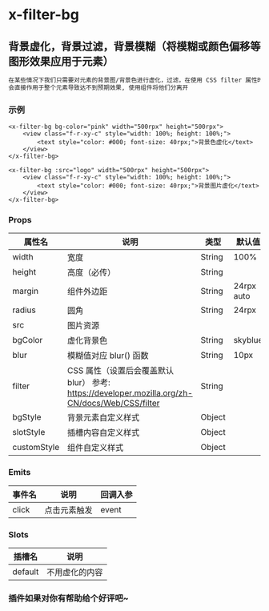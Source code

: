 # x-filter-bg

## 背景虚化，背景过滤，背景模糊（将模糊或颜色偏移等图形效果应用于元素） 

```bash
在某些情况下我们只需要对元素的背景图/背景色进行虚化，过滤，在使用 CSS filter 属性时
会直接作用于整个元素导致达不到预期效果, 使用组件将他们分离开
```

### 示例

```vue
<x-filter-bg bg-color="pink" width="500rpx" height="500rpx">
    <view class="f-r-xy-c" style="width: 100%; height: 100%;">
        <text style="color: #000; font-size: 40rpx;">背景色虚化</text>
    </view>
</x-filter-bg>

<x-filter-bg :src="logo" width="500rpx" height="500rpx">
    <view class="f-r-xy-c" style="width: 100%; height: 100%;">
        <text style="color: #000; font-size: 40rpx;">背景图片虚化</text>
    </view>
</x-filter-bg>
```

### Props

| 属性名			| 说明																							| 类型				| 默认值		|
| ------------------| ------------------------																		| ----------------	| ------	|
| width				| 宽度																							| String			| 100%		|
| height			| 高度（必传）																					| String			|			|
| margin			| 组件外边距																						| String			| 24rpx auto|
| radius			| 圆角																							| String			|	24rpx	|
| src				| 图片资源																						|					|			|
| bgColor			| 虚化背景色																						| String			| skyblue	|
| blur				| 模糊值对应 blur() 函数																			| String			| 10px		|
| filter			| CSS 属性（设置后会覆盖默认 blur） 参考: https://developer.mozilla.org/zh-CN/docs/Web/CSS/filter	| String			|			|
| bgStyle			| 背景元素自定义样式																				| Object			|			|
| slotStyle			| 插槽内容自定义样式																				| Object			|			|
| customStyle		| 组件自定义样式																					| Object			|			|

### Emits

| 事件名		| 说明				| 回调入参		|
| --------------| ------------------| -----------	|
| click			| 点击元素触发		| event			|

### Slots

| 插槽名	| 说明								|
| -------	| ----------------------------------|
| default	| 不用虚化的内容						|


### 插件如果对你有帮助给个好评吧~
